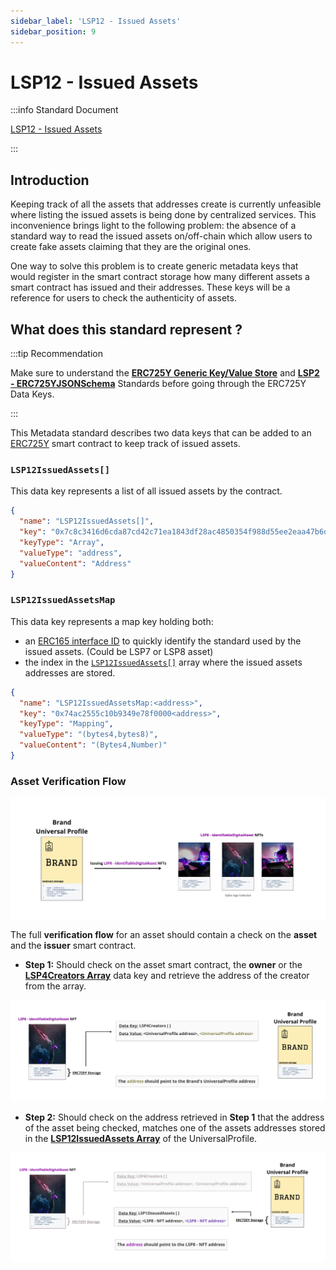 ```yaml
---
sidebar_label: 'LSP12 - Issued Assets'
sidebar_position: 9
---
```


# LSP12 - Issued Assets

:::info Standard Document

[LSP12 - Issued Assets](https://github.com/lukso-network/LIPs/blob/main/LSPs/LSP-12-IssuedAssets.md)

:::

## Introduction

Keeping track of all the assets that addresses create is currently unfeasible where listing the issued assets is being done by centralized services. This inconvenience brings light to the following problem: the absence of a standard way to read the issued assets on/off-chain which allow users to create fake assets claiming that they are the original ones.

One way to solve this problem is to create generic metadata keys that would register in the smart contract storage how many different assets a smart contract has issued and their addresses. These keys will be a reference for users to check the authenticity of assets.

## What does this standard represent ?

:::tip Recommendation

Make sure to understand the **[ERC725Y Generic Key/Value Store](../lsp-background/erc725.md#erc725y---generic-data-keyvalue-store)** and **[LSP2 - ERC725YJSONSchema](../generic-standards/lsp2-json-schema.md)** Standards before going through the ERC725Y Data Keys.

:::

This Metadata standard describes two data keys that can be added to an [ERC725Y](https://github.com/ethereum/EIPs/blob/master/EIPS/eip-725.md) smart contract to keep track of issued assets.

### `LSP12IssuedAssets[]`

This data key represents a list of all issued assets by the contract.

```json
{
  "name": "LSP12IssuedAssets[]",
  "key": "0x7c8c3416d6cda87cd42c71ea1843df28ac4850354f988d55ee2eaa47b6dc05cd",
  "keyType": "Array",
  "valueType": "address",
  "valueContent": "Address"
}
```

### `LSP12IssuedAssetsMap`

This data key represents a map key holding both:

- an [ERC165 interface ID](https://eips.ethereum.org/EIPS/eip-165) to quickly identify the standard used by the issued assets. (Could be LSP7 or LSP8 asset)
- the index in the [`LSP12IssuedAssets[]`](#lsp12issuedassets) array where the issued assets addresses are stored.

```json
{
  "name": "LSP12IssuedAssetsMap:<address>",
  "key": "0x74ac2555c10b9349e78f0000<address>",
  "keyType": "Mapping",
  "valueType": "(bytes4,bytes8)",
  "valueContent": "(Bytes4,Number)"
}
```

### Asset Verification Flow

![LSP12 Issued Assets Flow](../../../static/img/standards/lsp12/lsp12-issuedassets1.jpeg)

The full **verification flow** for an asset should contain a check on the **asset** and the **issuer** smart contract.

- **Step 1:** Should check on the asset smart contract, the **owner** or the **[LSP4Creators Array](../nft-2.0/LSP4-Digital-Asset-Metadata.md#lsp4creators)** data key and retrieve the address of the creator from the array.

![Checking LSP4Creators Array on asset](../../../static/img/standards/lsp12/lsp12-issuedassets2.jpeg)

- **Step 2:** Should check on the address retrieved in **Step 1** that the address of the asset being checked, matches one of the assets addresses stored in the **[LSP12IssuedAssets Array](#lsp12issuedassets)** of the UniversalProfile.

![Checking LSP12IssuedAssets Array on UP](../../../static/img/standards/lsp12/lsp12-issuedassets3.jpeg)

